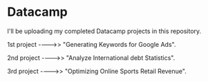 # Datacamp
I'll be uploading my completed Datacamp projects in this repository.

1st project ---->> "Generating Keywords for Google Ads".

2nd project ---->> "Analyze International debt Statistics".

3rd project ---->> "Optimizing Online Sports Retail Revenue".
